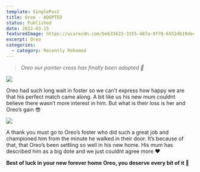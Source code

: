```yaml
---
template: SinglePost
title: Oreo - ADOPTED
status: Published
date: 2022-03-15
featuredImage: https://ucarecdn.com/be631622-3155-487a-9f78-6552db19decd/-/crop/278x180/0,17/-/preview/
excerpt: Oreo
categories:
  - category: Recently Rehomed
---
```

> *Oreo our pointer cross has finally been adopted 🤗*




![](https://ucarecdn.com/b7a22fce-cef0-44d5-83a1-63855a0b468e/)

Oreo had such long wait in foster so we can’t express how happy we are that his perfect match came along. A bit like us his new mum couldnt believe there wasn’t more interest in him. But what is their loss is her and Oreo’s gain 😎

![](https://ucarecdn.com/49921528-b556-4e4c-b893-f84ec282ec29/)


A thank you must go to Oreo’s foster who did such a great job and championed him from the minute he walked in their door. It’s because of that, that Oreo’s been settling so well in his new home. His mum has described him as a big dote and we just couldnt agree more ❤️


**Best of luck in your new forever home Oreo, you deserve every bit of it 🏡**